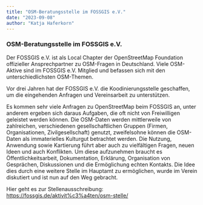 ```yaml
---
title: "OSM-Beratungsstelle im FOSSGIS e.V."
date: "2023-09-08"
author: "Katja Haferkorn"
---
```


### OSM-Beratungsstelle im FOSSGIS e.V.
 
Der FOSSGIS e.V. ist als Local Chapter der OpenStreetMap Foundation offizieller Ansprechpartner zu OSM-Fragen in Deutschland. Viele OSM-Aktive sind im FOSSGIS e.V. Mitglied und befassen sich mit den unterschiedlichsten OSM-Themen.
 
Vor drei Jahren hat der FOSSGIS e.V. die Koodinierungsstelle geschaffen, um die eingehenden Anfragen und Vereinsarbeit zu unterstützen.

Es kommen sehr viele Anfragen zu OpenStreetMap beim FOSSGIS an, unter anderem ergeben sich daraus Aufgaben, die oft nicht von Freiwilligen geleistet werden können.
Die OSM-Daten werden mittlerweile von zahlreichen, verschiedenen gesellschaftlichen Gruppen (Firmen, Organisationen, Zivilgesellschaft) genutzt, zweifelsohne können die OSM-Daten als immaterielles Kulturgut betrachtet werden. Die Nutzung, Anwendung sowie Kartierung führt aber auch zu vielfältigen Fragen, neuen Ideen und auch Konflikten. Um diese aufzunehmen braucht es Öffentlichkeitsarbeit, Dokumentation, Erklärung, Organisation von Gesprächen, Diskussionen und die Ermöglichung echten Kontakts.
Die Idee dies durch eine weitere Stelle im Hauptamt zu ermöglichen, wurde im Verein diskutiert und ist nun auf den Weg gebracht.

Hier geht es zur Stellenausschreibung: https://fossgis.de/aktivit%c3%a4ten/osm-stelle/
